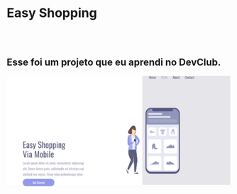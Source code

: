 <h1> Easy Shopping</h1>
<br>
<br>
<h2> Esse foi um projeto que eu aprendi no DevClub.</h2>

<img src="https://github.com/Djalaa/easy-shopping/blob/master/img/captura.png?raw=true"/>
